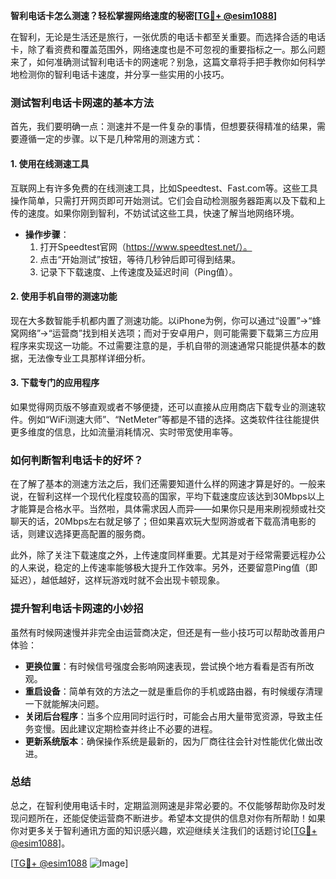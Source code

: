 **智利电话卡怎么测速？轻松掌握网络速度的秘密[[TG💪+ @esim1088](https://t.me/s/esim1088)]**

在智利，无论是生活还是旅行，一张优质的电话卡都至关重要。而选择合适的电话卡，除了看资费和覆盖范围外，网络速度也是不可忽视的重要指标之一。那么问题来了，如何准确测试智利电话卡的网速呢？别急，这篇文章将手把手教你如何科学地检测你的智利电话卡速度，并分享一些实用的小技巧。

### 测试智利电话卡网速的基本方法

首先，我们要明确一点：测速并不是一件复杂的事情，但想要获得精准的结果，需要遵循一定的步骤。以下是几种常用的测速方式：

#### 1. 使用在线测速工具

互联网上有许多免费的在线测速工具，比如Speedtest、Fast.com等。这些工具操作简单，只需打开网页即可开始测试。它们会自动检测服务器距离以及下载和上传的速度。如果你刚到智利，不妨试试这些工具，快速了解当地网络环境。

- **操作步骤**：
  1. 打开Speedtest官网（https://www.speedtest.net/）。
  2. 点击“开始测试”按钮，等待几秒钟后即可得到结果。
  3. 记录下下载速度、上传速度及延迟时间（Ping值）。

#### 2. 使用手机自带的测速功能

现在大多数智能手机都内置了测速功能。以iPhone为例，你可以通过“设置”->“蜂窝网络”->“运营商”找到相关选项；而对于安卓用户，则可能需要下载第三方应用程序来实现这一功能。不过需要注意的是，手机自带的测速通常只能提供基本的数据，无法像专业工具那样详细分析。

#### 3. 下载专门的应用程序

如果觉得网页版不够直观或者不够便捷，还可以直接从应用商店下载专业的测速软件。例如“WiFi测速大师”、“NetMeter”等都是不错的选择。这类软件往往能提供更多维度的信息，比如流量消耗情况、实时带宽使用率等。

### 如何判断智利电话卡的好坏？

在了解了基本的测速方法之后，我们还需要知道什么样的网速才算是好的。一般来说，在智利这样一个现代化程度较高的国家，平均下载速度应该达到30Mbps以上才能算是合格水平。当然啦，具体需求因人而异——如果你只是用来刷视频或社交聊天的话，20Mbps左右就足够了；但如果喜欢玩大型网游或者下载高清电影的话，则建议选择更高配置的服务商。

此外，除了关注下载速度之外，上传速度同样重要。尤其是对于经常需要远程办公的人来说，稳定的上传速率能够极大提升工作效率。另外，还要留意Ping值（即延迟），越低越好，这样玩游戏时就不会出现卡顿现象。

### 提升智利电话卡网速的小妙招

虽然有时候网速慢并非完全由运营商决定，但还是有一些小技巧可以帮助改善用户体验：

- **更换位置**：有时候信号强度会影响网速表现，尝试换个地方看看是否有所改观。
- **重启设备**：简单有效的方法之一就是重启你的手机或路由器，有时候缓存清理一下就能解决问题。
- **关闭后台程序**：当多个应用同时运行时，可能会占用大量带宽资源，导致主任务变慢。因此建议定期检查并终止不必要的进程。
- **更新系统版本**：确保操作系统是最新的，因为厂商往往会针对性能优化做出改进。

### 总结

总之，在智利使用电话卡时，定期监测网速是非常必要的。不仅能够帮助你及时发现问题所在，还能促使运营商不断进步。希望本文提供的信息对你有所帮助！如果你对更多关于智利通讯方面的知识感兴趣，欢迎继续关注我们的话题讨论[[TG💪+ @esim1088](https://t.me/s/esim1088)]。

[[TG💪+ @esim1088](https://t.me/s/esim1088) ![Image](https://i.postimg.cc/4NQfJmqS/Snipaste-2025-05-13-00-14-12.png)]